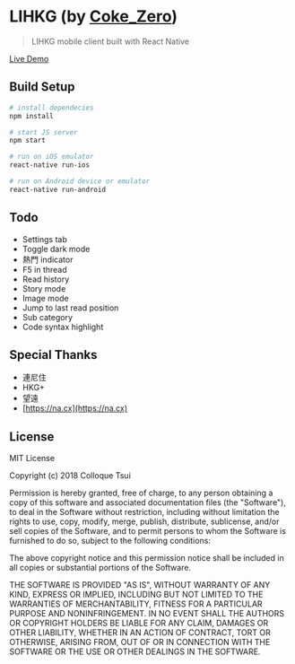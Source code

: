 # LIHKG (by [Coke_Zero](http://colloque.io/))

> LIHKG mobile client built with React Native

[Live Demo](https://lihkg.colloque.io/)

## Build Setup

``` bash
# install dependecies
npm install

# start JS server
npm start

# run on iOS emulator
react-native run-ios

# run on Android device or emulator
react-native run-android
```

## Todo

- Settings tab
- Toggle dark mode
- 熱門 indicator
- F5 in thread
- Read history
- Story mode
- Image mode
- Jump to last read position
- Sub category
- Code syntax highlight

## Special Thanks

- 連尼住
- HKG+
- 望遠
- [https://na.cx](https://na.cx)

## License

MIT License

Copyright (c) 2018 Colloque Tsui

Permission is hereby granted, free of charge, to any person obtaining a copy
of this software and associated documentation files (the "Software"), to deal
in the Software without restriction, including without limitation the rights
to use, copy, modify, merge, publish, distribute, sublicense, and/or sell
copies of the Software, and to permit persons to whom the Software is
furnished to do so, subject to the following conditions:

The above copyright notice and this permission notice shall be included in all
copies or substantial portions of the Software.

THE SOFTWARE IS PROVIDED "AS IS", WITHOUT WARRANTY OF ANY KIND, EXPRESS OR
IMPLIED, INCLUDING BUT NOT LIMITED TO THE WARRANTIES OF MERCHANTABILITY,
FITNESS FOR A PARTICULAR PURPOSE AND NONINFRINGEMENT. IN NO EVENT SHALL THE
AUTHORS OR COPYRIGHT HOLDERS BE LIABLE FOR ANY CLAIM, DAMAGES OR OTHER
LIABILITY, WHETHER IN AN ACTION OF CONTRACT, TORT OR OTHERWISE, ARISING FROM,
OUT OF OR IN CONNECTION WITH THE SOFTWARE OR THE USE OR OTHER DEALINGS IN THE
SOFTWARE.